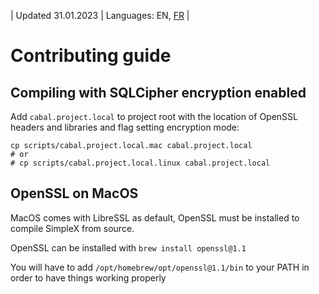 | Updated 31.01.2023 | Languages: EN, [FR](/docs/lang/fr/CONTRIBUTING.md) |

# Contributing guide

## Compiling with SQLCipher encryption enabled

Add `cabal.project.local` to project root with the location of OpenSSL headers and libraries and flag setting encryption mode:

```
cp scripts/cabal.project.local.mac cabal.project.local
# or
# cp scripts/cabal.project.local.linux cabal.project.local
```

## OpenSSL on MacOS

MacOS comes with LibreSSL as default, OpenSSL must be installed to compile SimpleX from source.

OpenSSL can be installed with `brew install openssl@1.1`

You will have to add `/opt/homebrew/opt/openssl@1.1/bin` to your PATH in order to have things working properly
